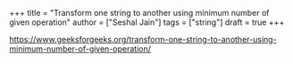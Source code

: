 +++
title = "Transform one string to another using minimum number of given operation"
author = ["Seshal Jain"]
tags = ["string"]
draft = true
+++

<https://www.geeksforgeeks.org/transform-one-string-to-another-using-minimum-number-of-given-operation/>
